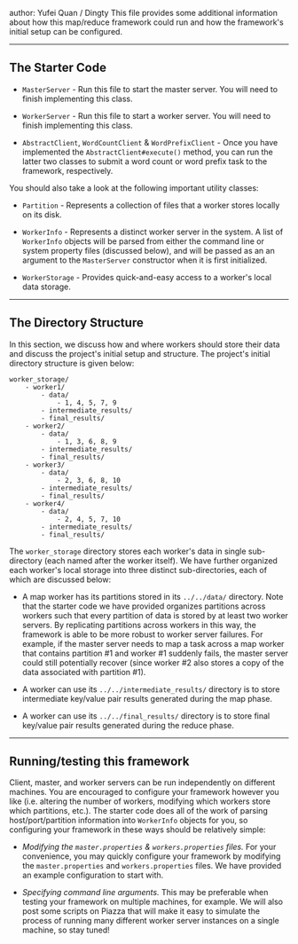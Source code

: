 author: Yufei Quan / Dingty
This file provides some additional information about how this map/reduce framework could run
and how the framework's initial setup can be configured.

---

## The Starter Code


 * `MasterServer` - Run this file to start the master server. You will need to finish implementing
   this class.

 * `WorkerServer` - Run this file to start a worker server. You will need to finish implementing
   this class.

 * `AbstractClient`, `WordCountClient` & `WordPrefixClient` - Once you have implemented the
   `AbstractClient#execute()` method, you can run the latter two classes to submit a word count or
   word prefix task to the framework, respectively.

You should also take a look at the following important utility classes:

 * `Partition` - Represents a collection of files that a worker stores locally on its disk.

 * `WorkerInfo` - Represents a distinct worker server in the system. A list of `WorkerInfo` objects
   will be parsed from either the command line or system property files (discussed below), and will
   be passed as an an argument to the `MasterServer` constructor when it is first initialized.

 * `WorkerStorage` - Provides quick-and-easy access to a worker's local data storage.

---

## The Directory Structure

In this section, we discuss how and where workers should store their data and discuss the project's
initial setup and structure. The project's initial directory structure is given below:

```
worker_storage/
    - worker1/
        - data/
            - 1, 4, 5, 7, 9
        - intermediate_results/
        - final_results/
    - worker2/
        - data/
            - 1, 3, 6, 8, 9
        - intermediate_results/
        - final_results/
    - worker3/
        - data/
            - 2, 3, 6, 8, 10
        - intermediate_results/
        - final_results/
    - worker4/
        - data/
            - 2, 4, 5, 7, 10
        - intermediate_results/
        - final_results/
```

The `worker_storage` directory stores each worker's data in single sub-directory (each named after
the worker itself). We have further organized each worker's local storage into three distinct
sub-directories, each of which are discussed below:

 * A map worker has its partitions stored in its `../../data/` directory. Note that the starter code
   we have provided organizes partitions across workers such that every partition of data is stored
   by at least two worker servers. By replicating partitions across workers in this way, the
   framework is able to be more robust to worker server failures. For example, if the master server
   needs to map a task across a map worker that contains partition #1 and worker #1 suddenly fails,
   the master server could still potentially recover (since worker #2 also stores a copy of the data
   associated with partition #1).

 * A worker can use its `../../intermediate_results/` directory is to store intermediate key/value
   pair results generated during the map phase.

 * A worker can use its `../../final_results/` directory is to store final key/value
   pair results generated during the reduce phase.

---

## Running/testing this framework

Client, master, and worker servers can be run
independently on different machines. You are encouraged to configure your framework however you like
(i.e. altering the number of workers, modifying which workers store which partitions, etc.). The
starter code does all of the work of parsing host/port/partition information into `WorkerInfo`
objects for you, so configuring your framework in these ways should be relatively simple:

 * *Modifying the `master.properties` & `workers.properties` files.* For your convenience, you may
   quickly configure your framework by modifying the `master.properties` and `workers.properties`
   files. We have provided an example configuration to start with.

 * *Specifying command line arguments.* This may be preferable when testing your framework on
   multiple machines, for example. We will also post some scripts on Piazza that will make it easy
   to simulate the process of running many different worker server instances on a single machine, so
   stay tuned!
